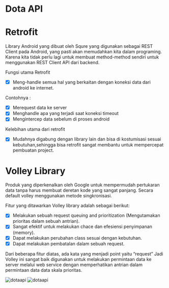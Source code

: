 # Dota API
# Retrofit 
Library Android yang dibuat oleh Squre yang digunakan sebagai REST Client pada Android, yang pasti akan memudahkan kita dalam programing. Karena kita tidak perlu lagi untuk membuat method-method sendiri untuk menggunakan REST Client API dari backend.

Fungsi utama Retrofit 
- [X] Meng-handle semua hal yang berkaitan dengan koneksi data dari android ke internet.

Contohnya :
- [X] Merequest data ke server
- [X] Menghandle apa yang terjadi saat koneksi timeout
- [X] Mengintercep data sebelum di proses android

Kelebihan utama dari retrofit 
- [X] Mudahnya digabung dengan library lain dan bisa di kostumisasi sesuai kebutuhan,sehingga bisa retrofit sangat membantu untuk mempercepat pembuatan project.

# Volley Library
Produk yang diperkenalkan oleh Google untuk mempermudah pertukaran data tanpa harus membuat deretan kode yang sangat panjang. Secara default volley menggunakan metode singkronisasi.  

Fitur yang ditawarkan Volley library adalah sebagai berikut:  
- [X] Melakukan sebuah request queuing and prioritization (Mengutamakan prioritas dalam sebuah antrian). 
- [X] Sangat efektif untuk melakukan chace dan efesiensi penyimpanan (memory).  
- [X] Dapat melakukan perubahan class sesuai dengan kebutuhan.  
- [X] Dapat melakukan pembatalan dalam sebuah request. 
 
Dari beberapa fitur diatas, ada kata yang menjadi point yaitu “request” Jadi Volley ini sangat baik digunakan untuk melakukan permintaan data ke server melalui web service dengan memperhatikan antrian dalam permintaan data data skala prioritas. 

![dotaapi](https://github.com/1nt4ni/dotaapi/commit/52f7cb1af9d1b777b276008ade68e1319238e25e)
![dotaapi](https://github.com/1nt4ni/dotaapi/commit/52f7cb1af9d1b777b276008ade68e1319238e25e)
